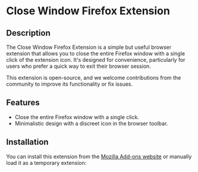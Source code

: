 # Close Window Firefox Extension
## Description

The Close Window Firefox Extension is a simple but useful browser extension that allows you to close the entire Firefox window with a single click of the extension icon. It's designed for convenience, particularly for users who prefer a quick way to exit their browser session.

This extension is open-source, and we welcome contributions from the community to improve its functionality or fix issues.

## Features

- Close the entire Firefox window with a single click.
- Minimalistic design with a discreet icon in the browser toolbar.

## Installation

You can install this extension from the [Mozilla Add-ons website](...) or manually load it as a temporary extension:
